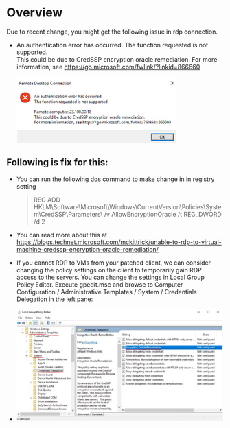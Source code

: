 # Overview
Due to recent change, you might get the following issue in rdp connection.
* An authentication error has occurred.
  The function requested is not supported.  
  This could be due to CredSSP encryption oracle remediation.
  For more information, see https://go.microsoft.com/fwlink/?linkid=866660
  
  <kbd>![](Images/RDP%20credSSP.jpg)</kbd>
  
## Following is fix for this: 
* You can run the following dos command to make change in in registry setting
    > REG  ADD HKLM\Software\Microsoft\Windows\CurrentVersion\Policies\System\CredSSP\Parameters\ /v AllowEncryptionOracle /t REG_DWORD /d 2
    
* You can read more about this at https://blogs.technet.microsoft.com/mckittrick/unable-to-rdp-to-virtual-machine-credssp-encryption-oracle-remediation/

* If you cannot RDP to  VMs from your patched client, we can consider changing the policy settings on the client to temporarily gain RDP access to the servers. You can change the settings in Local Group Policy Editor. Execute gpedit.msc and browse to Computer Configuration / Administrative Templates / System / Credentials Delegation in the left pane:

* <kbd>![](Images/fix.jpg)</kbd>
